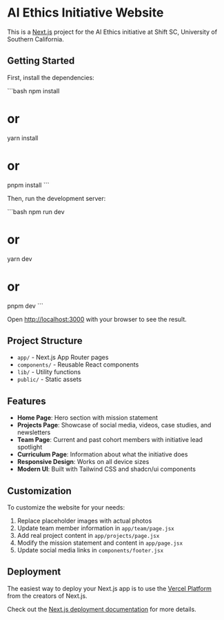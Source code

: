 # AI Ethics Initiative Website

This is a [Next.js](https://nextjs.org/) project for the AI Ethics initiative at Shift SC, University of Southern California.

## Getting Started

First, install the dependencies:

\`\`\`bash
npm install
# or
yarn install
# or
pnpm install
\`\`\`

Then, run the development server:

\`\`\`bash
npm run dev
# or
yarn dev
# or
pnpm dev
\`\`\`

Open [http://localhost:3000](http://localhost:3000) with your browser to see the result.

## Project Structure

- `app/` - Next.js App Router pages
- `components/` - Reusable React components
- `lib/` - Utility functions
- `public/` - Static assets

## Features

- **Home Page**: Hero section with mission statement
- **Projects Page**: Showcase of social media, videos, case studies, and newsletters
- **Team Page**: Current and past cohort members with initiative lead spotlight
- **Curriculum Page**: Information about what the initiative does
- **Responsive Design**: Works on all device sizes
- **Modern UI**: Built with Tailwind CSS and shadcn/ui components

## Customization

To customize the website for your needs:

1. Replace placeholder images with actual photos
2. Update team member information in `app/team/page.jsx`
3. Add real project content in `app/projects/page.jsx`
4. Modify the mission statement and content in `app/page.jsx`
5. Update social media links in `components/footer.jsx`

## Deployment

The easiest way to deploy your Next.js app is to use the [Vercel Platform](https://vercel.com/new?utm_medium=default-template&filter=next.js&utm_source=create-next-app&utm_campaign=create-next-app-readme) from the creators of Next.js.

Check out the [Next.js deployment documentation](https://nextjs.org/docs/deployment) for more details.
